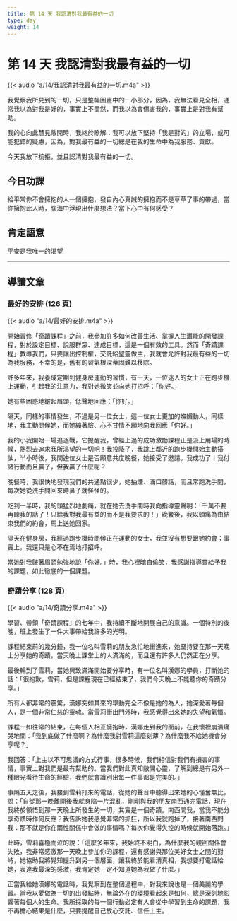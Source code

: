 ```yaml
---
title: 第 14 天 我認清對我最有益的一切
type: day
weight: 14
---
```


# 第 14 天 我認清對我最有益的一切

{{< audio "a/14/我認清對我最有益的一切.m4a" >}}

我覺察我所見到的一切，只是整幅圖畫中的一小部分，因為，我無法看見全相，通常我以為對我是好的，事實上不盡然，而我以為會傷害我的，事實上是對我有幫助。

我的心向此慧見敞開時，我終於瞭解：我可以放下堅持「我是對的」的立場，或可能犯錯的疑慮，因為，對我最有益的一切總是在我的生命中為我服務、貢獻。

今天我放下抗拒，並且認清對我最有益的一切。

## 今日功課

給平常你不會擁抱的人一個擁抱，發自內心真誠的擁抱而不是草草了事的帶過，當你擁抱此人時，腦海中浮現出什麼想法？當下心中有何感受？

## 肯定語意

平安是我唯一的渴望

---

## 導讀文章

### 最好的安排 (126 頁)

{{< audio "a/14/最好的安排.m4a" >}}

開始習修「奇蹟課程」之前，我參加許多如何改善生活、掌握人生潛能的開發課程，對於設定目標、說服群眾、達成目標，這是一個有效的工具。然而「奇蹟課程」教導我們，只要讓出控制權，交託給聖靈做主，我就會允許對我最有益的一切為我服務，不幸的是，舊有的習氣根深蒂固難以移除。

許多年來，我養成定期到健身房運動的習慣，有一天，一位迷人的女士正在跑步機上運動，引起我的注意力，我對她微笑並向她打招呼：「你好。」

她有些困惑地皺起眉頭，低聲地回應：「你好。」

隔天，同樣的事情發生，不過是另一位女士，這一位女士更加的嫵媚動人，同樣地，我主動問候她，而她繃著臉、心不甘情不願地向我回應「你好。」

我的小我開始一場追逐戰，它提醒我，曾經上過的成功激勵課程正是派上用場的時候，熱烈去追求我所渴望的一切吧！我投降了，我跳上鄰近的跑步機開始主動搭訕，半小時後，我問迚位女士是否願意共度晚餐，她接受了邀請。我成功了！我付諸行動而且贏了，但我贏了什麼呢？

晚餐時，我很快地發現我們的共通點很少，她抽煙、滿口髒話，而且常跑洗手間，每次她從洗手間回來時鼻子就怪怪的。

吃到一半時，我的頭猛烈地劇痛，就在她去洗手間時我向指導靈聲明：「千萬不要再聽我的話了！只給我對我最有益的而不是我要求的！」晚餐後，我以頭痛為由結束我們的約會，馬上送她回家。

隔天在健身房，我經過跑步機時問候正在運動的女士，我並沒有想要跟她約會；事實上，我還只是心不在焉地打招呼。

當她對我皺著眉頭勉強地說「你好。」時，我心裡暗自偷笑，我感謝指導靈給予我的課題，如此徹底的一個課題。

### 奇蹟分享 (128 頁)

{{< audio "a/14/奇蹟分享.m4a" >}}

學習、帶領「奇蹟課程」的七年中，我持續不斷地開展自己的意識。一個特別的夜晚，班上發生了一件大事帶給我許多的光明。

課程結束前的幾分鐘，我一位名叫雪莉的朋友急忙地衝進來，她堅持要在那一天晚上分享她的奇蹟，當天晚上課堂上的人滿滿的，而且還有許多人仍然正在分享。

最後輪到了雪莉，當她興致滿滿開始要分享時，有一位名叫漢娜的學員，打斷她的話：「很抱歉，雪莉，但是課程現在已經結束了，我們今天晚上不能聽你的奇蹟分享。」

所有人都非常的震驚，漢娜突如其來的舉動完全不像是她的為人，她深愛著每個人，是一個非常仁慈的靈魂。當雪莉衝出門外時，我感覺得出來她的失望和氣憤。

課程一如往常的結束，在每個人相互擁抱時，漢娜走到我的面前，在我懷裡崩潰痛哭地問：「我到底做了什麼啊？為什麼我對雪莉這麼刻薄？為什麼我不給她機會分享呢？」

我回答：「上主以不可思議的方式行事，很多時候，我們相信對我們有損害的事情，事實上對我們是最有幫助的。當我們對此真知敞開心靈，了解到總是有另外一種眼光看待生命的經驗，我們就會識別出每一件事都是完美的。」

事隔五天之後，我接到雪莉打來的電話，從她的聲音中聽得出來她的心懂奮無比，說：「自從那一晚離開後我就身陷一片混亂，剛剛與我的朋友南西通完電話，現在我終於領悟到那一天晚上所發生的一切，其實是一個奇蹟。南西問我，當我不能分享奇蹟時作何反應？我告訴她我感覺非常的抓狂，所以我就跑掉了，接著南西問我：那不就是你在兩性關係中會做的事情嗎？每次你覺得失控的時候就開始落跑。」

此時，雪莉喜極而泣的說：「這麼多年來，我始終不明白，為什麼我的親密關係會失敗，我非常感激那一天晚上參加你的課程，還有感謝與那位美好女士之間的對峙，她協助我將覺知提升到另一個層面，讓我終於能看清真相，我想要打電話給她，表達我最深的感激，我肯定她一定不知道她為我做了什麼。」

正當我給她漢娜的電話時，我覺察到在整個過程中，對我來說也是一個美麗的學習。當我以愛做為一切的出發點時，無論外在的環境看起來是如何，總是深刻地影響著每個人的生命。我所採取的每一個行動必定有人會從中學習到生命的課題，我不再擔心結果是什麼，只要提醒自己放心交託、信任上主。
